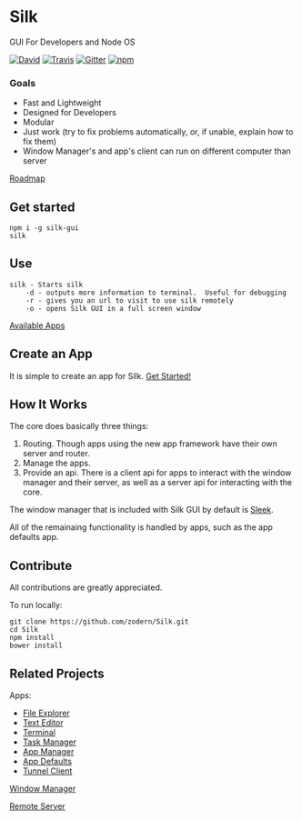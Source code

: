 # Silk

GUI For Developers and Node OS

[![David](https://img.shields.io/david/Silk-GUI/Silk.svg?style=flat-square)](https://david-dm.org/Silk-GUI/Silk) [![Travis](https://img.shields.io/travis/Silk-GUI/Silk.svg?style=flat-square)](https://travis-ci.org/Silk-GUI/Silk)
[![Gitter](https://img.shields.io/gitter/room/Silk-GUI/Silk.svg?style=flat-square)](https://gitter.im/Silk-GUI/Silk?utm_source=badge&utm_medium=badge&utm_campaign=pr-badge&utm_content=badge)
[![npm](https://img.shields.io/npm/dm/silk-gui.svg?style=flat-square)](https://www.npmjs.com/package/silk-gui) 


### Goals
- Fast and Lightweight
- Designed for Developers
- Modular
- Just work (try to fix problems automatically, or, if unable, explain how to fix them)
- Window Manager's and app's client can run on different computer than server

[Roadmap](https://github.com/zodern/Silk/wiki/Roadmap)

## Get started
```
npm i -g silk-gui 
silk
```

## Use
```
silk - Starts silk
    -d - outputs more information to terminal.  Useful for debugging
    -r - gives you an url to visit to use silk remotely
    -o - opens Silk GUI in a full screen window
```

[Available Apps](https://github.com/zodern/Silk/wiki/Apps)

## Create an App

It is simple to create an app for Silk.
[Get Started!](https://github.com/zodern/Silk/wiki/Basics-Of-Making-an-App)
 
## How It Works

The core does basically three things:

1. Routing. Though apps using the new app framework have their own server and router.
2. Manage the apps.
3. Provide an api. There is a client api for apps to interact with the window manager and their server, as well as a server api for interacting with the core.

The window manager that is included with Silk GUI by default is  [Sleek](https://github.com/Silk-GUI/Sleek).

All of the remainaing functionality is handled by apps, such as the app defaults app.

## Contribute

All contributions are greatly appreciated.  

To run locally:
```
git clone https://github.com/zodern/Silk.git
cd Silk
npm install
bower install
```
## Related Projects

Apps:

- [File Explorer](https://github.com/Silk-GUI/file-explorer)
- [Text Editor](https://github.com/Silk-GUI/text-editor)
- [Terminal](https://github.com/Silk-GUI/terminal)
- [Task Manager](https://github.com/Silk-GUI/task-manager)
- [App Manager](https://github.com/Silk-GUI/appManager)
- [App Defaults](https://github.com/Silk-GUI/app-defaults)
- [Tunnel Client](https://github.com/formula1/Silk-Tunnel-Client)

[Window Manager](https://github.com/Silk-GUI/Sleek)

[Remote Server](https://github.com/formula1/Silk-Server)
